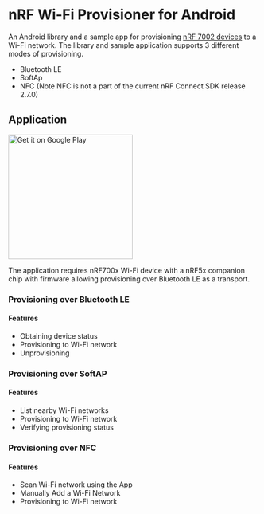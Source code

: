 # nRF Wi-Fi Provisioner for Android

An Android library and a sample app for provisioning [nRF 7002 devices](https://www.nordicsemi.com/Products/nRF7002) to a Wi-Fi network. The library and sample application supports 3 different modes of provisioning.
* Bluetooth LE
* SoftAp
* NFC (Note NFC is not a part of the current nRF Connect SDK release 2.7.0)

## Application

<a href='https://play.google.com/store/apps/details?id=no.nordicsemi.android.wifi.provisioning'><img alt='Get it on Google Play' src='https://play.google.com/intl/en_us/badges/static/images/badges/en_badge_web_generic.png' width='250'/></a>

The application requires nRF700x Wi-Fi device with a nRF5x companion chip with firmware allowing provisioning over Bluetooth LE as a transport.

### Provisioning over Bluetooth LE
#### Features
- Obtaining device status
- Provisioning to Wi-Fi network
- Unprovisioning

### Provisioning over SoftAP
#### Features
- List nearby Wi-Fi networks
- Provisioning to Wi-Fi network
- Verifying provisioning status

### Provisioning over NFC
#### Features
- Scan Wi-Fi network using the App
- Manually Add a Wi-Fi Network
- Provisioning to Wi-Fi network

